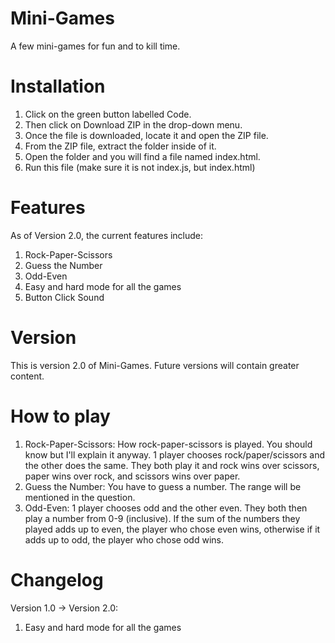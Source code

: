 # Mini-Games
A few mini-games for fun and to kill time.

# Installation
1. Click on the green button labelled Code.
2. Then click on Download ZIP in the drop-down menu.
3. Once the file is downloaded, locate it and open the ZIP file.
4. From the ZIP file, extract the folder inside of it.
5. Open the folder and you will find a file named index.html.
6. Run this file (make sure it is not index.js, but index.html)

# Features
As of Version 2.0, the current features include:
1. Rock-Paper-Scissors
2. Guess the Number
3. Odd-Even
4. Easy and hard mode for all the games
5. Button Click Sound

# Version
This is version 2.0 of Mini-Games. Future versions will contain greater content.

# How to play
1. Rock-Paper-Scissors: How rock-paper-scissors is played. You should know but I'll explain it anyway. 1 player chooses rock/paper/scissors and the other does the same. They both play it and rock wins over scissors, paper wins over rock, and scissors wins over paper.
2. Guess the Number: You have to guess a number. The range will be mentioned in the question.
3. Odd-Even: 1 player chooses odd and the other even. They both then play a number from 0-9 (inclusive). If the sum of the numbers they played adds up to even, the player who chose even wins, otherwise if it adds up to odd, the player who chose odd wins.

# Changelog
Version 1.0 -> Version 2.0:
1. Easy and hard mode for all the games
